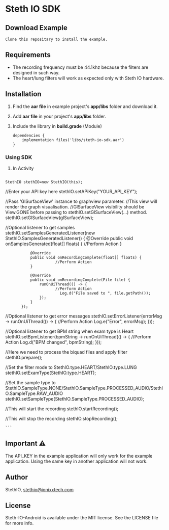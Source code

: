Steth IO SDK
=======

## Download Example
	Clone this repositary to install the example.

## Requirements
- The recording frequency must be 44.1khz because the filters are designed in such way.
- The heart/lung filters will work as expected only with Steth IO hardware.

## Installation

1. Find the **aar file** in example project's **app/libs** folder and download it.

2. Add **aar file** in your project's **app/libs** folder.

3. Include the library in **build.grade** (Module)

     ```
     dependencies {
         implementation files('libs/steth-io-sdk.aar')
     }
     ```


### Using SDK
1. In Activity
    ```

  <!--- //Initializer -->
    StethIO stethIO=new StethIO(this);
    
   //Enter your API key here
    stethIO.setAPiKey("YOUR_API_KEY");
            
   //Pass 'GlSurfaceView' instance to graphview parameter.
   //This view will render the graph visualisation.
   //GlSurfaceView visibility should be View.GONE before passing to stethIO.setGlSurfaceView(...) method.
    stethIO.setGlSurfaceView(glSurfaceView);
            
   //Optional listener to get samples
    stethIO.setSamplesGeneratedListener(new StethIO.SamplesGeneratedListener() {
               @Override
               public void onSamplesGenerated(float[] floats) {
                          //Perform Action
               }
   
               @Override
               public void onRecordingComplete(float[] floats) {
                          //Perform Action
               }
   
               @Override
               public void onRecordingComplete(File file) {
                   runOnUiThread(() -> {
                          //Perform Action
                            Log.d("File saved to ", file.getPath());
                   });
               }
           });
   
   //Optional listener to get error messages
    stethIO.setErrorListener(errorMsg -> runOnUiThread(() -> {
                          //Perform Action
                            Log.e("Error", errorMsg);
           }));
   
   //Optional listener to get BPM string when exam type is Heart
    stethIO.setBpmListener(bpmString -> runOnUiThread(() -> {
                          //Perform Action
                            Log.d("BPM changed", bpmString);
           }));
    
   //Here we need to process the biquad files and apply filter
    stethIO.prepare();

   //Set the filter mode to StethIO.type.HEART/StethIO.type.LUNG
    stethIO.setExamType(StethIO.type.HEART);
    
   //Set the sample type to StethIO.SampleType.NONE/StethIO.SampleType.PROCESSED_AUDIO/StethIO.SampleType.RAW_AUDIO
    stethIO.setSampleType(StethIO.SampleType.PROCESSED_AUDIO);
   
   //This will start the recording
    stethIO.startRecording();
    
   //This will stop the recording
    stethIO.stopRecording();

    ```
## Important ⚠️
The API_KEY in the example application will only work for the example application. Using the same key in another application will not work.

## Author
StethIO, stethio@ionixxtech.com

## License
Steth-IO-Android is available under the MIT license. See the LICENSE file for more info.
